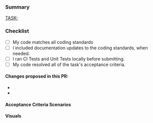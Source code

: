 
<!--
**PR title must be semantic commit:**

- fix(TASK-0000): A code change that fixes a bug
- feat(TASK-0000): A code change to enable a new feature
- docs(TASK-0000): Documentation only changes
- style(TASK-0000): Changes that do not affect the meaning of the code (white-space, formatting, missing semi-colons, etc)
- refactor(TASK-0000): A code change that neither fixes a bug nor adds a feature
- perf(TASK-0000): A code change that improves performance
- test(TASK-0000): Adding missing tests or correcting existing tests
- build(TASK-0000): Changes that affect the build system or external dependencies
- ci(TASK-0000): Changes to our CI configuration files and scripts
- chore(TASK-0000): Other changes that don't modify src or test files
- revert(TASK-0000): Reverts a previous commit
-->

### Summary

[TASK-<your-task-number>](https://app.tara.ai/tara-ai/team-tara/sprints?active=<tara-task-number>)
  
<!-- A brief overview of your proposed changes -->

### Checklist

- [ ] My code matches all coding standards
- [ ] I included documentation updates to the coding standards, when needed.
- [ ] I ran CI Tests and Unit Tests locally before submitting.
- [ ] My code resolved all of the task's acceptance criteria.

#### Changes proposed in this PR:

- <!-- Updated existing component -->
- <!-- Updated places where said component was used -->

#### Acceptance Criteria Scenarios

<!--
List all relevant new/existing Cucumber scenarios from specs folder
Insert your specs folder path here

- [ ] [Show Sprint reconcile header state]
- [ ] [Tap reconcile header's "move back" button]
- [ ] [Tap reconcile header's "merge into sprint" button]
- [ ] [Tap reconcile header's  close button]

-->

#### Visuals

<!-- 

Include any relevant changes to visual/animations/UX-flows

* All visual changes MUST include before & after screenshots 
* All UX flow changes MUST include an animated video

If no visuals are possible write "N/A" in the visual section.
-->

